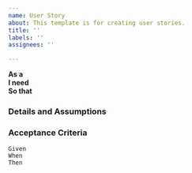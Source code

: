```yaml
---
name: User Story
about: This template is for creating user stories.
title: ''
labels: ''
assignees: ''

---
```


**As a**   
 **I need**  
 **So that**   
   
 ### Details and Assumptions
 
   
 ### Acceptance Criteria  
   
 ```gherkin
 Given 
 When 
 Then 
 ```
